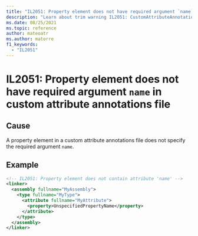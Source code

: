 ```yaml
---
title: "IL2051: Property element does not have required argument `name` in custom attribute annotations file"
description: "Learn about trim warning IL2051: CustomAttributeAnnotationsPropertyWithNoName"
ms.date: 08/25/2021
ms.topic: reference
author: mateoatr
ms.author: matorre
f1_keywords:
  - "IL2051"
---
```

# IL2051: Property element does not have required argument `name` in custom attribute annotations file

## Cause

A property element in a custom attribute annotations file does not specify the required
argument `name`.

## Example

```XML
<!-- IL2051: Property element does not contain attribute 'name' -->
<linker>
  <assembly fullname="MyAssembly">
    <type fullname="MyType">
      <attribute fullname="MyAttribute">
        <property>UnspecifiedPropertyName</property>
      </attribute>
    </type>
  </assembly>
</linker>
```
